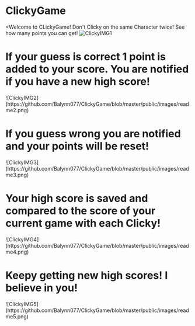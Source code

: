 # ClickyGame

<Welcome to CLickyGame! Don't Clicky on the same Character twice! See how many points you can get!
![ClickyIMG1](https://github.com/Balynn077/ClickyGame/blob/master/public/images/readme1.png)
<h1>If your guess is correct 1 point is added to your score. You are notified if you have a new high score!</h1>
![ClickyIMG2](https://github.com/Balynn077/ClickyGame/blob/master/public/images/readme2.png)
<h1>If you guess wrong you are notified and your points will be reset!</h1>
![ClickyIMG3](https://github.com/Balynn077/ClickyGame/blob/master/public/images/readme3.png)
<h1>Your high score is saved and compared to the score of your current game with each Clicky!</h1>
![ClickyIMG4](https://github.com/Balynn077/ClickyGame/blob/master/public/images/readme4.png)
<h1>Keepy getting new high scores! I believe in you!</h1>
![ClickyIMG5](https://github.com/Balynn077/ClickyGame/blob/master/public/images/readme5.png)
